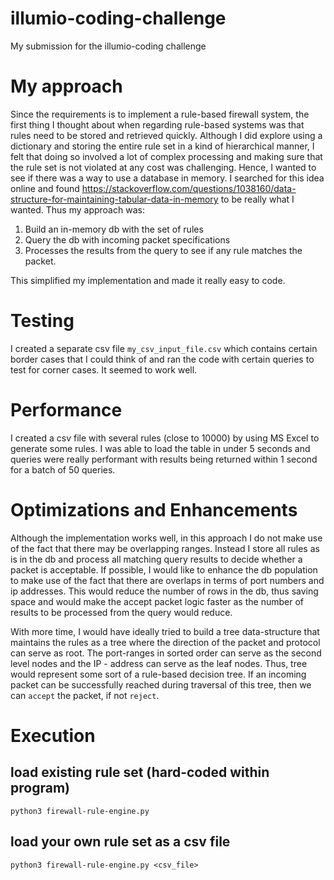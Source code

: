 # illumio-coding-challenge
My submission for the illumio-coding challenge


# My approach
Since the requirements is to implement a rule-based firewall system, the first thing I thought about when regarding rule-based systems was that rules need to be stored and retrieved quickly. Although I did explore using a dictionary and storing the entire rule set in a kind of hierarchical manner, I felt that doing so involved a lot of complex processing and making sure that the rule set is not violated at any cost was challenging. Hence, I wanted to see if there was a way to use a database in memory. I searched for this idea online and found https://stackoverflow.com/questions/1038160/data-structure-for-maintaining-tabular-data-in-memory to be really what I wanted.
Thus my approach was:
1. Build an in-memory db with the set of rules
2. Query the db with incoming packet specifications
3. Processes the results from the query to see if any rule matches the packet. 

This simplified my implementation and made it really easy to code.


# Testing

I created a separate csv file `my_csv_input_file.csv` which contains certain border cases that I could think of and ran the code with certain queries to test for corner cases. It seemed to work well.

# Performance

I created a csv file with several rules (close to 10000) by using MS Excel to generate some rules. I was able to load the table in under 5 seconds and queries were really performant with results being returned within 1 second for a batch of 50 queries.

# Optimizations and Enhancements 

Although the implementation works well, in this approach I do not make use of the fact that there may be overlapping ranges. Instead I store all rules as is in the db and process all matching query results to decide whether a packet is acceptable. If possible, I would like to enhance the db population to make use of the fact that there are overlaps in terms of port numbers and ip addresses. This would reduce the number of rows in the db, thus saving space and would make the accept packet logic faster as the number of results to be processed from the query would reduce.

With more time, I would have ideally tried to build a tree data-structure that maintains the rules as a tree where the direction of the packet and protocol can serve as root. The port-ranges in sorted order can serve as the second level nodes and the IP - address can serve as the leaf nodes. Thus, tree would represent some sort of a rule-based decision tree. If an incoming packet can be successfully reached during traversal of this tree, then we can `accept` the packet, if not `reject`.

# Execution

## load existing rule set (hard-coded within program)
```
python3 firewall-rule-engine.py
```

## load your own rule set as a csv file 
```
python3 firewall-rule-engine.py <csv_file>
```
